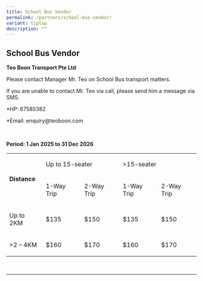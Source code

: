 ```yaml
---
title: School Bus Vendor
permalink: /partners/school-bus-vendor/
variant: tiptap
description: ""
---
```

<h2>School Bus Vendor</h2>
<p><strong>Teo Boon Transport Pte Ltd</strong>
</p>
<p>Please contact Manager Mr. Teo on School Bus transport matters.</p>
<p>If you are unable to contact Mr. Teo via call, please send him a message
via SMS.</p>
<p>*HP: 67585382</p>
<p>*Email: <a rel="noopener noreferrer nofollow" target="_blank">enquiry@teoboon.com</a>
</p>
<p>&nbsp;</p>
<p><strong>Period: 1 Jan 2025 to 31 Dec 2026</strong>
</p>
<table style="minWidth: 125px">
<colgroup>
<col>
<col>
<col>
<col>
<col>
</colgroup>
<tbody>
<tr>
<td rowspan="2" colspan="1">
<p><strong>Distance</strong>
</p>
</td>
<td rowspan="1" colspan="2">
<p>Up to 15-seater</p>
</td>
<td rowspan="1" colspan="2">
<p>&gt;15-seater</p>
</td>
</tr>
<tr>
<td rowspan="1" colspan="1">
<p>1-Way Trip</p>
</td>
<td rowspan="1" colspan="1">
<p>2-Way Trip</p>
</td>
<td rowspan="1" colspan="1">
<p>1-Way Trip</p>
</td>
<td rowspan="1" colspan="1">
<p>2-Way Trip</p>
</td>
</tr>
<tr>
<td rowspan="1" colspan="1">
<p>Up to 2KM</p>
</td>
<td rowspan="1" colspan="1">
<p>$135</p>
</td>
<td rowspan="1" colspan="1">
<p>$150</p>
</td>
<td rowspan="1" colspan="1">
<p>$135</p>
</td>
<td rowspan="1" colspan="1">
<p>$150</p>
</td>
</tr>
<tr>
<td rowspan="1" colspan="1">
<p>&gt;2 – 4KM</p>
</td>
<td rowspan="1" colspan="1">
<p>$160</p>
</td>
<td rowspan="1" colspan="1">
<p>$170</p>
</td>
<td rowspan="1" colspan="1">
<p>$160</p>
</td>
<td rowspan="1" colspan="1">
<p>$170</p>
</td>
</tr>
</tbody>
</table>
<p>&nbsp;</p>
<hr>
<p></p>